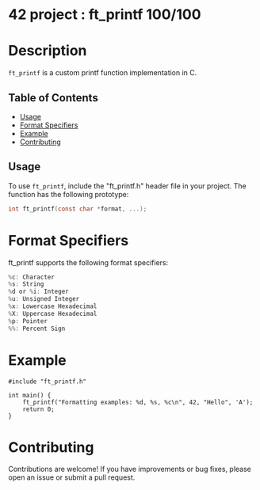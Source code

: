 # 42 project : ft_printf 100/100

# Description
`ft_printf` is a custom printf function implementation in C.

## Table of Contents
- [Usage](#usage)
- [Format Specifiers](#format-specifiers)
- [Example](#example)
- [Contributing](#contributing)

## Usage
To use `ft_printf`, include the "ft_printf.h" header file in your project. The function has the following prototype:

```c
int ft_printf(const char *format, ...);
```
# Format Specifiers

ft_printf supports the following format specifiers:
```c
%c: Character
%s: String
%d or %i: Integer
%u: Unsigned Integer
%x: Lowercase Hexadecimal
%X: Uppercase Hexadecimal
%p: Pointer
%%: Percent Sign

```

# Example
```
#include "ft_printf.h"

int main() {
    ft_printf("Formatting examples: %d, %s, %c\n", 42, "Hello", 'A');
    return 0;
}

```
# Contributing
Contributions are welcome! If you have improvements or bug fixes, please open an issue or submit a pull request. 
